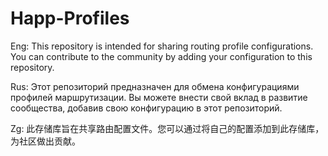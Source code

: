 # Happ-Profiles
Eng: This repository is intended for sharing routing profile configurations. You can contribute to the community by adding your configuration to this repository.

Rus: Этот репозиторий предназначен для обмена конфигурациями профилей маршрутизации. Вы можете внести свой вклад в развитие сообщества, добавив свою конфигурацию в этот репозиторий.

Zg: 此存储库旨在共享路由配置文件。您可以通过将自己的配置添加到此存储库，为社区做出贡献。
